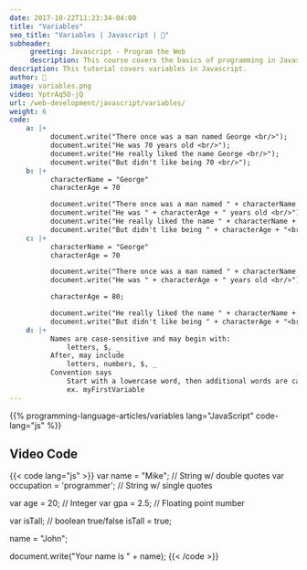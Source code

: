 ```yaml
---
date: 2017-10-22T11:23:34-04:00
title: "Variables"
seo_title: "Variables | Javascript | 🦒"
subheader:
     greeting: Javascript - Program the Web
     description: This course covers the basics of programming in Javascript. Work your way through the videos/articles and I'll teach you everything you need to know to make your website more responsive!
description: This tutorial covers variables in Javascript.
author: 🦒
image: variables.png
video: YptrAq5O-jQ
url: /web-development/javascript/variables/
weight: 6
code:
    a: |+
          document.write("There once was a man named George <br/>");
          document.write("He was 70 years old <br/>");
          document.write("He really liked the name George <br/>");
          document.write("But didn't like being 70 <br/>");
    b: |+
          characterName = "George"
          characterAge = 70

          document.write("There once was a man named " + characterName + "<br/>");
          document.write("He was " + characterAge + " years old <br/>");
          document.write("He really liked the name " + characterName + "<br/>");
          document.write("But didn't like being " + characterAge + "<br/>");
    c: |+
          characterName = "George"
          characterAge = 70

          document.write("There once was a man named " + characterName + "<br/>");
          document.write("He was " + characterAge + " years old <br/>");

          characterAge = 80;

          document.write("He really liked the name " + characterName + "<br/>");
          document.write("But didn't like being " + characterAge + "<br/>");
    d: |+
          Names are case-sensitive and may begin with:
              letters, $, _
          After, may include
              letters, numbers, $, _
          Convention says
              Start with a lowercase word, then additional words are capitalized
              ex. myFirstVariable
---
```


{{% programming-language-articles/variables lang="JavaScript" code-lang="js" %}}


## Video Code

{{< code lang="js" >}}
var name = "Mike";                 // String w/ double quotes
var occupation = 'programmer';     // String w/ single quotes

var age = 20;                      // Integer
var gpa = 2.5;                     // Floating point number

var isTall;                        // boolean true/false
isTall = true;

name = "John";

document.write("Your name is " + name);
{{< /code >}}